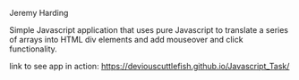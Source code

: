 Jeremy Harding

Simple Javascript application that uses pure Javascript to translate a series of arrays into HTML div elements and add mouseover and click functionality.

link to see app in action: https://deviouscuttlefish.github.io/Javascript_Task/
